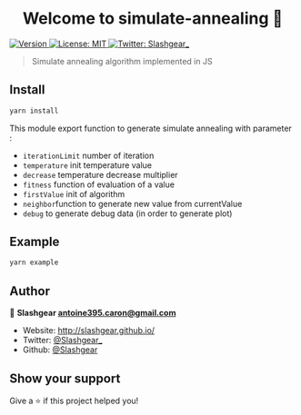<h1 align="center">Welcome to simulate-annealing 👋</h1>
<p>
  <a href="https://www.npmjs.com/package/simulate-annealing" target="_blank">
    <img alt="Version" src="https://img.shields.io/npm/v/simulate-annealing.svg">
  </a>
  <a href="#" target="_blank">
    <img alt="License: MIT" src="https://img.shields.io/badge/License-MIT-yellow.svg" />
  </a>
  <a href="https://twitter.com/Slashgear_" target="_blank">
    <img alt="Twitter: Slashgear_" src="https://img.shields.io/twitter/follow/Slashgear_.svg?style=social" />
  </a>
</p>

> Simulate annealing algorithm implemented in JS

## Install

```sh
yarn install
```

This module export function to generate simulate annealing with parameter :

* `iterationLimit` number of iteration
* `temperature` init temperature value
* `decrease` temperature decrease multiplier
* `fitness` function of evaluation of a value
* `firstValue` init of algorithm
* `neighbor`function to generate new value from currentValue
* `debug` to generate debug data (in order to generate plot)

## Example

```sh
yarn example
```

## Author

👤 **Slashgear <antoine395.caron@gmail.com>**

* Website: http://slashgear.github.io/
* Twitter: [@Slashgear\_](https://twitter.com/Slashgear\_)
* Github: [@Slashgear](https://github.com/Slashgear)

## Show your support

Give a ⭐️ if this project helped you!


